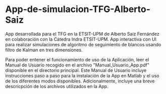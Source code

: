 # App-de-simulacion-TFG-Alberto-Saiz
App desarrollada para el TFG en la ETSIT-UPM de Alberto Saiz Fernández en colaboración con la Cátedra Indra ETSIT-UPM. App interactiva con UI para realizar simulaciones de algoritmo de seguimiento de blancos usando filtro de Kalman en tres dimensiones. 

Para poder entener el funcionamiento de uso de la Aplicación, leer el Manual de Usuario recogido en el archivo "Manual_Usuario_App.pdf" disponible en el directorio principal. Este Manual de Usuario incluye instrucciones paso a paso para la instalación de la App en Matlab y el uso de los diferentes modos disponibles. Adicionalmente, incluye una breve descricpción de los archivos utilizados en la App. 

